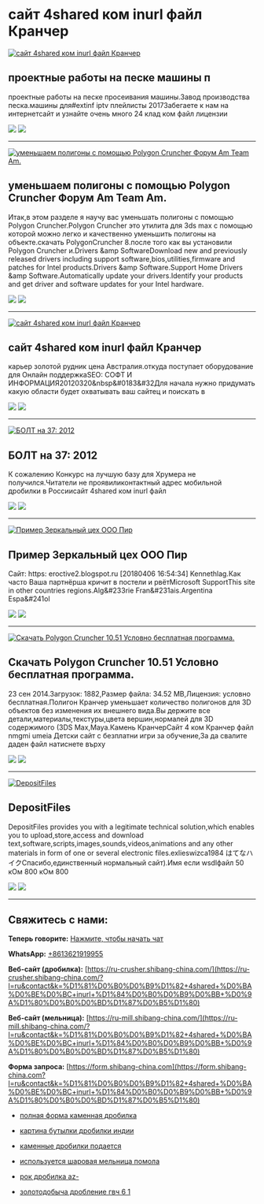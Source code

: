 # сайт 4shared ком inurl файл Кранчер

<a href="https://swt.shibang-china.com/?n=lxq&l=ru&img&k=%D1%81%D0%B0%D0%B9%D1%82+4shared+%D0%BA%D0%BE%D0%BC+inurl+%D1%84%D0%B0%D0%B9%D0%BB+%D0%9A%D1%80%D0%B0%D0%BD%D1%87%D0%B5%D1%80" target="_blank">![сайт 4shared ком inurl файл Кранчер](http://static.shibang-china.com/all-800x300/397.jpg)</a>

## проектные работы на песке машины п
проектные работы на песке просеивания машины.Завод производства песка.машины для#extinf iptv плейлисты 2017Забегаете к нам на интернетсайт и узнайте очень много 24 клад ком файл лицензии


<a href="https://whatsapp.shibangsoft.com/WhatsApp.php" target="_blank" title="WhatsApp">![](http://static.shibang-china.com/icon/whatsapp.png)</a> <a href="https://swt.shibang-china.com/?n=lxq&l=ru&icon&k=%D1%81%D0%B0%D0%B9%D1%82+4shared+%D0%BA%D0%BE%D0%BC+inurl+%D1%84%D0%B0%D0%B9%D0%BB+%D0%9A%D1%80%D0%B0%D0%BD%D1%87%D0%B5%D1%80" target="_blank">![](http://static.shibang-china.com/icon/chat-ru.png)</a>

---

<a href="https://swt.shibang-china.com/?n=lxq&l=ru&img&k=%D1%81%D0%B0%D0%B9%D1%82+4shared+%D0%BA%D0%BE%D0%BC+inurl+%D1%84%D0%B0%D0%B9%D0%BB+%D0%9A%D1%80%D0%B0%D0%BD%D1%87%D0%B5%D1%80" target="_blank">![уменьшаем полигоны с помощью Polygon Cruncher Форум Am Team Am.](http://static.shibang-china.com/all-800x300/523.jpg)</a>

## уменьшаем полигоны с помощью Polygon Cruncher Форум Am Team Am.
Итак,в этом разделе я научу вас уменьшать полигоны с помощью Polygon Cruncher.Polygon Cruncher это утилита для 3ds max с помощью которой можно легко и качественно уменьшить полигоны на объекте.скачать PolygonCruncher 8.после того как вы установили Polygon Cruncher и.Drivers &amp SoftwareDownload new and previously released drivers including support software,bios,utilities,firmware and patches for Intel products.Drivers &amp Software.Support Home Drivers &amp Software.Automatically update your drivers.Identify your products and get driver and software updates for your Intel hardware.


<a href="https://whatsapp.shibangsoft.com/WhatsApp.php" target="_blank" title="WhatsApp">![](http://static.shibang-china.com/icon/whatsapp.png)</a> <a href="https://swt.shibang-china.com/?n=lxq&l=ru&icon&k=%D1%81%D0%B0%D0%B9%D1%82+4shared+%D0%BA%D0%BE%D0%BC+inurl+%D1%84%D0%B0%D0%B9%D0%BB+%D0%9A%D1%80%D0%B0%D0%BD%D1%87%D0%B5%D1%80" target="_blank">![](http://static.shibang-china.com/icon/chat-ru.png)</a>

---

<a href="https://swt.shibang-china.com/?n=lxq&l=ru&img&k=%D1%81%D0%B0%D0%B9%D1%82+4shared+%D0%BA%D0%BE%D0%BC+inurl+%D1%84%D0%B0%D0%B9%D0%BB+%D0%9A%D1%80%D0%B0%D0%BD%D1%87%D0%B5%D1%80" target="_blank">![сайт 4shared ком inurl файл Кранчер](http://static.shibang-china.com/all-800x300/1238.jpg)</a>

## сайт 4shared ком inurl файл Кранчер
карьер золотой рудник цена Австралия.откуда поступает оборудование для Онлайн поддержкаSEO: СОФТ И ИНФОРМАЦИЯ20120320&nbsp&#0183&#32Для начала нужно придумать какую области будет охватывать ваш сайтец и поискать в


<a href="https://whatsapp.shibangsoft.com/WhatsApp.php" target="_blank" title="WhatsApp">![](http://static.shibang-china.com/icon/whatsapp.png)</a> <a href="https://swt.shibang-china.com/?n=lxq&l=ru&icon&k=%D1%81%D0%B0%D0%B9%D1%82+4shared+%D0%BA%D0%BE%D0%BC+inurl+%D1%84%D0%B0%D0%B9%D0%BB+%D0%9A%D1%80%D0%B0%D0%BD%D1%87%D0%B5%D1%80" target="_blank">![](http://static.shibang-china.com/icon/chat-ru.png)</a>

---

<a href="https://swt.shibang-china.com/?n=lxq&l=ru&img&k=%D1%81%D0%B0%D0%B9%D1%82+4shared+%D0%BA%D0%BE%D0%BC+inurl+%D1%84%D0%B0%D0%B9%D0%BB+%D0%9A%D1%80%D0%B0%D0%BD%D1%87%D0%B5%D1%80" target="_blank">![БОЛТ на 37: 2012](http://static.shibang-china.com/all-800x300/1496.jpg)</a>

## БОЛТ на 37: 2012
К сожалению Конкурс на лучшую базу для Хрумера не получился.Читатели не проявиликонтактный адрес мобильной дробилки в Россиисайт 4shared ком inurl файл


<a href="https://whatsapp.shibangsoft.com/WhatsApp.php" target="_blank" title="WhatsApp">![](http://static.shibang-china.com/icon/whatsapp.png)</a> <a href="https://swt.shibang-china.com/?n=lxq&l=ru&icon&k=%D1%81%D0%B0%D0%B9%D1%82+4shared+%D0%BA%D0%BE%D0%BC+inurl+%D1%84%D0%B0%D0%B9%D0%BB+%D0%9A%D1%80%D0%B0%D0%BD%D1%87%D0%B5%D1%80" target="_blank">![](http://static.shibang-china.com/icon/chat-ru.png)</a>

---

<a href="https://swt.shibang-china.com/?n=lxq&l=ru&img&k=%D1%81%D0%B0%D0%B9%D1%82+4shared+%D0%BA%D0%BE%D0%BC+inurl+%D1%84%D0%B0%D0%B9%D0%BB+%D0%9A%D1%80%D0%B0%D0%BD%D1%87%D0%B5%D1%80" target="_blank">![Пример Зеркальный цех ООО Пир](http://static.shibang-china.com/all-800x300/645.jpg)</a>

## Пример Зеркальный цех ООО Пир
Сайт: https: eroctive2.blogspot.ru [20180406 16:54:34] Kennethlag.Как часто Ваша партнёрша кричит в постели и рвётMicrosoft SupportThis site in other countries regions.Alg&#233rie Fran&#231ais.Argentina Espa&#241ol


<a href="https://whatsapp.shibangsoft.com/WhatsApp.php" target="_blank" title="WhatsApp">![](http://static.shibang-china.com/icon/whatsapp.png)</a> <a href="https://swt.shibang-china.com/?n=lxq&l=ru&icon&k=%D1%81%D0%B0%D0%B9%D1%82+4shared+%D0%BA%D0%BE%D0%BC+inurl+%D1%84%D0%B0%D0%B9%D0%BB+%D0%9A%D1%80%D0%B0%D0%BD%D1%87%D0%B5%D1%80" target="_blank">![](http://static.shibang-china.com/icon/chat-ru.png)</a>

---

<a href="https://swt.shibang-china.com/?n=lxq&l=ru&img&k=%D1%81%D0%B0%D0%B9%D1%82+4shared+%D0%BA%D0%BE%D0%BC+inurl+%D1%84%D0%B0%D0%B9%D0%BB+%D0%9A%D1%80%D0%B0%D0%BD%D1%87%D0%B5%D1%80" target="_blank">![Скачать Polygon Cruncher 10.51 Условно бесплатная программа.](http://static.shibang-china.com/all-800x300/95.jpg)</a>

## Скачать Polygon Cruncher 10.51 Условно бесплатная программа.
23 сен 2014.Загрузок: 1882,Размер файла: 34.52 MB,Лицензия: условно бесплатная.Полигон Кранчер уменьшает количество полигонов для 3D объектов без изменения их внешнего вида.Вы держите все детали,материалы,текстуры,цвета вершин,нормалей для 3D содержимого (3DS Max,Maya.Камень КранчерСайт 4 ком Кранчер файл nmgmi umeia Детски сайт с безплатни игри за обучение,За да свалите даден файл натиснете върху


<a href="https://whatsapp.shibangsoft.com/WhatsApp.php" target="_blank" title="WhatsApp">![](http://static.shibang-china.com/icon/whatsapp.png)</a> <a href="https://swt.shibang-china.com/?n=lxq&l=ru&icon&k=%D1%81%D0%B0%D0%B9%D1%82+4shared+%D0%BA%D0%BE%D0%BC+inurl+%D1%84%D0%B0%D0%B9%D0%BB+%D0%9A%D1%80%D0%B0%D0%BD%D1%87%D0%B5%D1%80" target="_blank">![](http://static.shibang-china.com/icon/chat-ru.png)</a>

---

<a href="https://swt.shibang-china.com/?n=lxq&l=ru&img&k=%D1%81%D0%B0%D0%B9%D1%82+4shared+%D0%BA%D0%BE%D0%BC+inurl+%D1%84%D0%B0%D0%B9%D0%BB+%D0%9A%D1%80%D0%B0%D0%BD%D1%87%D0%B5%D1%80" target="_blank">![DepositFiles](http://static.shibang-china.com/all-800x300/293.jpg)</a>

## DepositFiles
DepositFiles provides you with a legitimate technical solution,which enables you to upload,store,access and download text,software,scripts,images,sounds,videos,animations and any other materials in form of one or several electronic files.exlieswizca1984 はてなハイクСпасибо,единственный нормальный сайт).Имя если wsdlфайл 50 кОм 800 кОм 800


<a href="https://whatsapp.shibangsoft.com/WhatsApp.php" target="_blank" title="WhatsApp">![](http://static.shibang-china.com/icon/whatsapp.png)</a> <a href="https://swt.shibang-china.com/?l=ru&icon&k=%D1%81%D0%B0%D0%B9%D1%82+4shared+%D0%BA%D0%BE%D0%BC+inurl+%D1%84%D0%B0%D0%B9%D0%BB+%D0%9A%D1%80%D0%B0%D0%BD%D1%87%D0%B5%D1%80" target="_blank">![](http://static.shibang-china.com/icon/chat-ru.png)</a>

---
## Свяжитесь с нами:

**Теперь говорите:** [Нажмите, чтобы начать чат](https://swt.shibang-china.com?l=ru&contact&k=%D1%81%D0%B0%D0%B9%D1%82+4shared+%D0%BA%D0%BE%D0%BC+inurl+%D1%84%D0%B0%D0%B9%D0%BB+%D0%9A%D1%80%D0%B0%D0%BD%D1%87%D0%B5%D1%80)

**WhatsApp:**  [+8613621919955](https://whatsapp.shibangsoft.com/WhatsApp.php)

**Веб-сайт (дробилка):** [https://ru-crusher.shibang-china.com/](https://ru-crusher.shibang-china.com/?l=ru&contact&k=%D1%81%D0%B0%D0%B9%D1%82+4shared+%D0%BA%D0%BE%D0%BC+inurl+%D1%84%D0%B0%D0%B9%D0%BB+%D0%9A%D1%80%D0%B0%D0%BD%D1%87%D0%B5%D1%80)

**Веб-сайт (мельница):** [https://ru-mill.shibang-china.com/](https://ru-mill.shibang-china.com/?l=ru&contact&k=%D1%81%D0%B0%D0%B9%D1%82+4shared+%D0%BA%D0%BE%D0%BC+inurl+%D1%84%D0%B0%D0%B9%D0%BB+%D0%9A%D1%80%D0%B0%D0%BD%D1%87%D0%B5%D1%80)

**Форма запроса:** [https://form.shibang-china.com](https://form.shibang-china.com?l=ru&contact&k=%D1%81%D0%B0%D0%B9%D1%82+4shared+%D0%BA%D0%BE%D0%BC+inurl+%D1%84%D0%B0%D0%B9%D0%BB+%D0%9A%D1%80%D0%B0%D0%BD%D1%87%D0%B5%D1%80)

* [полная форма каменная дробилка](../56/%D0%BF%D0%BE%D0%BB%D0%BD%D0%B0%D1%8F%20%D1%84%D0%BE%D1%80%D0%BC%D0%B0%20%D0%BA%D0%B0%D0%BC%D0%B5%D0%BD%D0%BD%D0%B0%D1%8F%20%D0%B4%D1%80%D0%BE%D0%B1%D0%B8%D0%BB%D0%BA%D0%B0.md)

* [картина бутылки дробилки индии](../53/%D0%BA%D0%B0%D1%80%D1%82%D0%B8%D0%BD%D0%B0%20%D0%B1%D1%83%D1%82%D1%8B%D0%BB%D0%BA%D0%B8%20%D0%B4%D1%80%D0%BE%D0%B1%D0%B8%D0%BB%D0%BA%D0%B8%20%D0%B8%D0%BD%D0%B4%D0%B8%D0%B8.md)

* [каменные дробилки подается](../56/%D0%BA%D0%B0%D0%BC%D0%B5%D0%BD%D0%BD%D1%8B%D0%B5%20%D0%B4%D1%80%D0%BE%D0%B1%D0%B8%D0%BB%D0%BA%D0%B8%20%D0%BF%D0%BE%D0%B4%D0%B0%D0%B5%D1%82%D1%81%D1%8F.md)

* [используется шаровая мельница помола](../54/%D0%B8%D1%81%D0%BF%D0%BE%D0%BB%D1%8C%D0%B7%D1%83%D0%B5%D1%82%D1%81%D1%8F%20%D1%88%D0%B0%D1%80%D0%BE%D0%B2%D0%B0%D1%8F%20%D0%BC%D0%B5%D0%BB%D1%8C%D0%BD%D0%B8%D1%86%D0%B0%20%D0%BF%D0%BE%D0%BC%D0%BE%D0%BB%D0%B0.md)

* [рок дробилка az-](../55/%D1%80%D0%BE%D0%BA%20%D0%B4%D1%80%D0%BE%D0%B1%D0%B8%D0%BB%D0%BA%D0%B0%20az-.md)

* [золотодобыча дробление гвч 6 1](../59/%D0%B7%D0%BE%D0%BB%D0%BE%D1%82%D0%BE%D0%B4%D0%BE%D0%B1%D1%8B%D1%87%D0%B0%20%D0%B4%D1%80%D0%BE%D0%B1%D0%BB%D0%B5%D0%BD%D0%B8%D0%B5%20%D0%B3%D0%B2%D1%87%206%201.md)